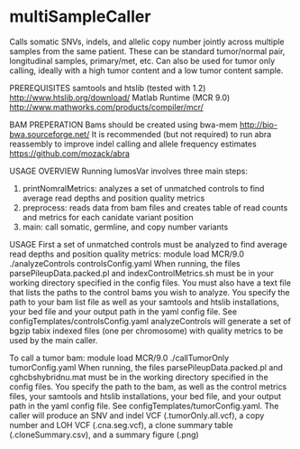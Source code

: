 # multiSampleCaller
Calls somatic SNVs, indels, and allelic copy number jointly across multiple samples from the same patient.  These can be standard tumor/normal pair, longitudinal samples, primary/met, etc.  Can also be used for tumor only calling, ideally with a high tumor content and a low tumor content sample.

PREREQUISITES
samtools and htslib (tested with 1.2)
http://www.htslib.org/download/
Matlab Runtime (MCR 9.0)
http://www.mathworks.com/products/compiler/mcr/

BAM PREPERATION 
Bams should be created using bwa-mem
http://bio-bwa.sourceforge.net/
It is recommended (but not required) to run abra reassembly to improve indel calling and allele frequency estimates
https://github.com/mozack/abra

USAGE OVERVIEW
Running lumosVar involves three main steps:
1. printNomralMetrics: analyzes a set of unmatched controls to find average read depths and position quality metrics
2. preprocess: reads data from bam files and creates table of read counts and metrics for each canidate variant position
3. main: call somatic, germline, and copy number variants

USAGE 
First a set of unmatched controls must be analyzed to find average read depths and position quality metrics:
module load MCR/9.0
./analyzeControls controlsConfig.yaml
When running, the files parsePileupData.packed.pl and indexControlMetrics.sh must be in your working directory specified in the config files. You must also have a text file that lists the paths to the control bams you wish to analyze. You specify the path to your bam list file as well as your samtools and htslib installations, your bed file and your output path in the yaml config file. See configTemplates/controlsConfig.yaml analyzeControls will generate a set of bgzip tabix indexed files (one per chromosome) with quality metrics to be used by the main caller.

To call a tumor bam:
module load MCR/9.0
./callTumorOnly tumorConfig.yaml
When running, the files parsePileupData.packed.pl and cghcbshybridnu.mat must be in the working directory specified in the config files. You specify the path to the bam, as well as the control metrics files, your samtools and htslib installations, your bed file, and your output path in the yaml config file. See configTemplates/tumorConfig.yaml. The caller will produce an SNV and indel VCF (.tumorOnly.all.vcf), a copy number and LOH VCF (.cna.seg.vcf), a clone summary table (.cloneSummary.csv), and a summary figure (.png)

